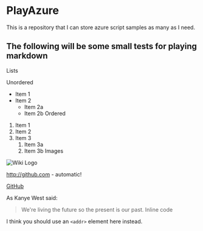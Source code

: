 # PlayAzure

This is a repository that I can store azure script samples as many as I need.

## The following will be some small tests for playing markdown

Lists

Unordered

* Item 1
* Item 2
  * Item 2a
  * Item 2b
Ordered

1. Item 1
2. Item 2
3. Item 3
   1. Item 3a
   2. Item 3b
Images

![Wiki Logo](https://www.wikipedia.org/portal/wikipedia.org/assets/img/Wikipedia-logo-v2.png)


http://github.com - automatic!

[GitHub](http://github.com)

As Kanye West said:

> We're living the future so
> the present is our past.
Inline code

I think you should use an
`<addr>` element here instead.
